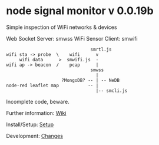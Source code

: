 # node signal monitor v 0.0.19b

Simple inspection of WiFi networks & devices


Web Socket Server: smwss
WiFi Sensor Client: smwifi


```text                             
                                smrtl.js
wifi sta -> probe  \    wifi      v
     wifi data      >  smwifi.js  -
wifi ap -> beacon  /    pcap      |
                                smwss
                                  |
                     ?MongoDB? -- | -- NeDB
node-red leaflet map           -- |
                                  |-- smcli.js
```

Incomplete code, beware.

Further information: [Wiki](https://github.com/terbo/node-signal-monitor/wiki)

Install/Setup: [Setup](https://github.com/terbo/node-signal-monitor/wiki/Setup)

Development: [Changes](https://github.com/terbo/node-signal-monitor/wiki/Development#Changes)
